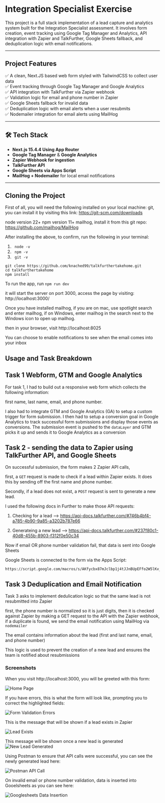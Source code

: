 # Integration Specialist Exercise

This project is a full stack implementation of a lead capture and analytics system built for the Integration Specialist assessment. It involves form creation, event tracking using Google Tag Manager and Analytics, API integration with Zapier and TalkFurther, Google Sheets fallback, and deduplication logic with email notifications.

---

## Project Features

✅ A clean, Next.JS based web form styled with TailwindCSS to collect user data  
✅ Event tracking through Google Tag Manager and Google Analytics  
✅ API integration with TalkFurther via Zapier webhook  
✅ Validation logic for email and phone number in Zapier  
✅ Google Sheets fallback for invalid data  
✅ Deduplication logic with email alerts when a user resubmits  
✅ Nodemailer integration for email alerts using MailHog  

---

## 🛠 Tech Stack

- **Next.js 15.4.4 Using App Router**
- **Google Tag Manager** & **Google Analytics**
- **Zapier Webhook for ingestion**
- **TalkFurther API**
- **Google Sheets via Apps Script**
- **MailHog + Nodemailer** for local email notifications

---

## Cloning the Project

First of all, you will need the following installed on your local machine: 
git, you can install it by visiting this link: https://git-scm.com/downloads

node version 22+
npm version 11+
mailhog, install it from this git repo: https://github.com/mailhog/MailHog

After installing the above, to confirm, run the following in your terminal:

1) ``` node -v```
2) ``` npm -v```
3) ``` git -v```

```
git clone https://github.com/knached99/talkfurthertakehome.git
cd talkfurthertakehome
npm install
``` 

To run the app, run ``` npm run dev ```

it will start the server on port 3000, access the page by visiting: http://localhost:3000/

Once you have installed mailhog, if you are on mac, use spotlight search and enter mailhog, if on Windows, enter mailhog in the search next to the Windows icon to open up mailhog. 

then in your browser, visit http://localhost:8025 

You can choose to enable notifications to see when the email comes into your inbox 

## Usage and Task Breakdown 

## Task 1 Webform, GTM and Google Analytics 

For task 1, I had to build out a responsive web form which collects the following information:

first name, last name, email, and phone number. 

I also had to integrate GTM and Google Analytics (GA) to setup a custom trigger for form submission. I then had to setup a conversion goal in Google Analytics to track successful form submissions and display those events as conversions. The submission event is pushed to the
```dataLayer``` and GTM picks it up and sends it to Google Analytics as a conversion 

## Task 2 - sending the data to Zapier using TalkFurther API, and Google Sheets

On successful submission, the form makes 2 Zapier API calls,

first, a ```GET``` request is made to check if a lead within Zapier exists. It does this by sending off
the first name and phone number. 

Secondly, if a lead does not exist, a ``` POST ``` request is sent to generate a new lead.

I used the following docs in Further to make those API requests:

1) Checking for a lead --> https://api-docs.talkfurther.com/#746b4bf4-a785-4b90-9a85-a3202b787e66

2) Generateing a new lead --> https://api-docs.talkfurther.com/#237f80c1-40d8-455b-8903-f312f0e50c34


Now if email OR phone number validation fail, that data is sent into Google Sheets

Google Sheets is connected to the form via the Apps Script:

``` 
https://script.google.com/macros/s/AKfycbx87mJclbp1j4tJJnBUpEFfo2W5lKv_UQx05KbrhDn8vooHYOeFMsKJ7puA5l4Tccmxfg/exec

```

## Task 3 Deduplication and Email Notification 

Task 3 asks to implement dedulication logic so that the same lead is not resubmitted into Zapier 

first, the phone number is normalized so it is just digits, then it is checked against Zapier by making a GET request to the API with the Zapier webhook, if a duplicate is found, we send the email notification using MailHog via ```nodemailer``` 

The email contains information about the lead (first and last name, email, and phone number)

This logic is used to prevent the creation of a new lead and ensures the team is notified about resubmissions

### Screenshots 

When you visit http://localhost:3000, you will be greeted with this form:

![Home Page](./public/images/talkFurtherTakehomeSS1.png)

If you have errors, this is what the form will look like, prompting you to correct the highlighted fields:

![Form Validation Errors](./public/images/talkFurtherTakehomeErrorSS.png)

This is the message that will be shown if a lead exists in Zapier 

![Lead Exists](./public/images/talkFurtherTakehomeLeadExists.png)

This message will be shown once a new lead is generated
![New Lead Generated](./public/images/talkFurtherTakehomeLeadGeneratedSS.png)


Using Postman to ensure that API calls were successful, you can see the newly generated lead here:

![Postman API Call](./public/images/talkFurtherTakehomePostmanAPICallSS.png)

On invalid email or phone number validation, data is inserted into Gooelsheets as you can see here:

![Googlesheets Data Insertion](./public/images/talkFurtherTakehomeGoogleSheetsDataInsertion.png)